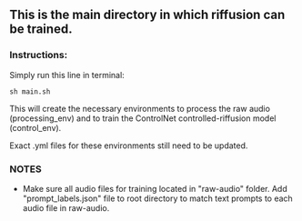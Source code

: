 ## This is the main directory in which riffusion can be trained.

### Instructions:
Simply run this line in terminal:

```sh main.sh```

This will create the necessary environments to process the raw audio (processing_env) and to train the ControlNet controlled-riffusion model (control_env). 

Exact .yml files for these environments still need to be updated. 

### NOTES

- Make sure all audio files for training located in "raw-audio" folder. Add "prompt_labels.json" file to root directory to match text prompts to each audio file in raw-audio.
